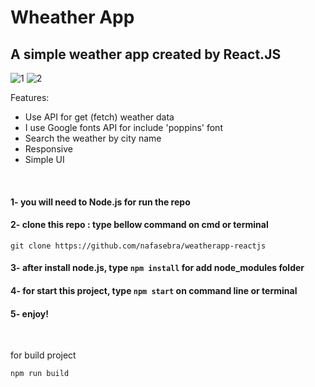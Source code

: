 # Wheather App
## A simple weather app created by React.JS
![1](https://user-images.githubusercontent.com/74317517/123924062-d665fb80-d99e-11eb-9447-0491fdd6d8cd.PNG)
![2](https://user-images.githubusercontent.com/74317517/123923412-31e3b980-d99e-11eb-8013-7fe111ee6039.PNG)

Features: 
 - Use API for get (fetch) weather data
 - I use Google fonts API for include 'poppins' font
 - Search the weather by city name
 - Responsive
 - Simple UI


<br>

#### 1- you will need to Node.js for run the repo 
#### 2- clone this repo : type bellow command on cmd or terminal
```
git clone https://github.com/nafasebra/weatherapp-reactjs
```
#### 3- after install node.js, type `npm install` for add node_modules folder
#### 4- for start this project, type `npm start` on command line or terminal
#### 5- enjoy!

<br>

for build project

`npm run build`
